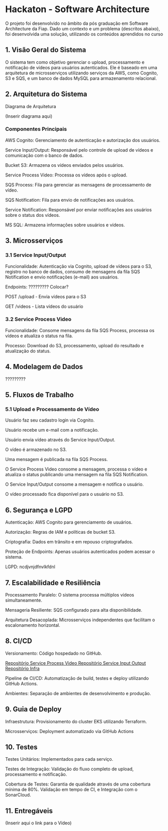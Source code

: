 # Hackaton - Software Architecture

O projeto foi desenvolvido no âmbito da pós graduação em Software Architecture da Fiap. Dado um contexto e um problema (descritos abaixo), foi desenvolvida uma solução, utilizando os conteúdos aprendidos no curso

## 1. Visão Geral do Sistema

O sistema tem como objetivo gerenciar o upload, processamento e notificação de vídeos para usuários autenticados. Ele é baseado em uma arquitetura de microsserviços utilizando serviços da AWS, como Cognito, S3 e SQS, e um banco de dados MySQL para armazenamento relacional.

## 2. Arquitetura do Sistema

Diagrama de Arquitetura

(Inserir diagrama  aqui)

### Componentes Principais

AWS Cognito: Gerenciamento de autenticação e autorização dos usuários.

Service Input/Output: Responsável pelo controle de upload de vídeos e comunicação com o banco de dados.

Bucket S3: Armazena os vídeos enviados pelos usuários.

Service Process Video: Processa os vídeos após o upload.

SQS Process: Fila para gerenciar as mensagens de processamento de vídeo.

SQS Notification: Fila para envio de notificações aos usuários.

Service Notification: Responsável por enviar notificações aos usuários sobre o status dos vídeos.

MS SQL: Armazena informações sobre usuários e vídeos.

## 3. Microsserviços

### 3.1 Service Input/Output

Funcionalidade: Autenticação via Cognito, upload de vídeos para o S3, registro no banco de dados, consumo de mensagens da fila SQS Notification e envio notificações (e-mail) aos usuários.

Endpoints: ????????? Colocar?

POST /upload - Envia vídeos para o S3

GET /videos - Lista vídeos do usuário 

### 3.2 Service Process Video

Funcionalidade: Consome mensagens da fila SQS Process, processa os vídeos e atualiza o status na fila.

Processo: Download do S3, processamento, upload do resultado e atualização do status.


## 4. Modelagem de Dados

?????????

## 5. Fluxos de Trabalho

### 5.1 Upload e Processamento de Vídeo

Usuário faz seu cadastro login via Cognito.

Usuário recebe um e-mail com a notificação.

Usuário envia vídeo através do Service Input/Output.

O vídeo é armazenado no S3.

Uma mensagem é publicada na fila SQS Process.

O Service Process Video consome a mensagem, processa o vídeo e atualiza o status publicando uma mensagem na fila SQS Notification.

O Service Input/Output consome a mensagem e notifica o usuário.

O vídeo processado fica disponível para o usuário no S3.

## 6. Segurança e LGPD

Autenticação: AWS Cognito para gerenciamento de usuários.

Autorização: Regras de IAM e políticas de bucket S3.

Criptografia: Dados em trânsito e em repouso criptografados.

Proteção de Endpoints: Apenas usuários autenticados podem acessar o sistema.

LGPD: ncdjvnjdfnvlkfdnl

## 7. Escalabilidade e Resiliência

Processamento Paralelo: O sistema processa múltiplos vídeos simultaneamente.

Mensageria Resiliente: SQS configurado para alta disponibilidade.

Arquitetura Desacoplada: Microsserviços independentes que facilitam o escalonamento horizontal.

## 8. CI/CD

Versionamento: Código hospedado no GitHub.

[Repositório Service Process Video ](https://github.com/SaraAWatanabe-org/Service-process-video-Fase-5)
[Repositório Service Input Output](https://github.com/SaraAWatanabe-org/Service-input-output-Fase-5)
[Repositório Infra](https://github.com/SaraAWatanabe-org/Infra-Fase-5)

Pipeline de CI/CD: Automatização de build, testes e deploy utilizando GitHub Actions.

Ambientes: Separação de ambientes de desenvolvimento e produção.

## 9. Guia de Deploy

Infraestrutura: Provisionamento do cluster EKS utilizando Terraform.

Microsserviços: Deployment automatizado via GitHub Actions

## 10. Testes

Testes Unitários: Implementados para cada serviço.

Testes de Integração: Validação do fluxo completo de upload, processamento e notificação.

Cobertura de Testes: Garantia de qualidade através de uma cobertura mínima de 80%. Validação em tempo de CI, e Integração com o SonarCloud.

## 11. Entregáveis

(Inserir aqui o link para o Vídeo)